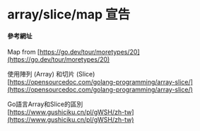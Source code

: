 # array/slice/map 宣告



#### 參考網址

Map from [https://go.dev/tour/moretypes/20](https://go.dev/tour/moretypes/20)

使用陣列 (Array) 和切片 (Slice)\
[https://opensourcedoc.com/golang-programming/array-slice/](https://opensourcedoc.com/golang-programming/array-slice/)

Go語言Array和Slice的區別\
[https://www.gushiciku.cn/pl/gWSH/zh-tw](https://www.gushiciku.cn/pl/gWSH/zh-tw)
